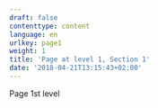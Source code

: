 ```yaml
---
draft: false
contenttype: content
language: en
urlkey: page1
weight: 1
title: 'Page at level 1, Section 1'
date: '2018-04-21T13:15:43+02:00'
---
```

Page 1st level
